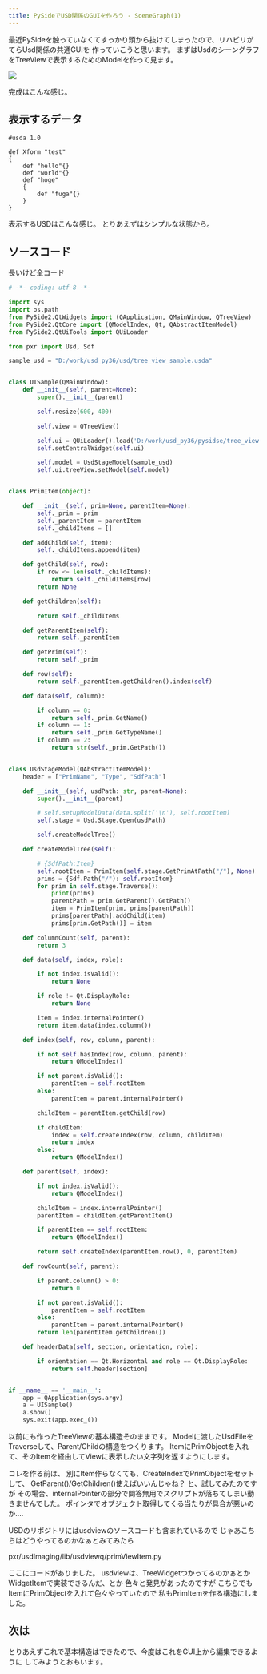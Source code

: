 ```yaml
---
title: PySideでUSD関係のGUIを作ろう - SceneGraph(1)
---
```


最近PySideを触っていなくてすっかり頭から抜けてしまったので、リハビリがてらUsd関係の共通GUIを
作っていこうと思います。
まずはUsdのシーングラフをTreeViewで表示するためのModelを作って見ます。

![](https://gyazo.com/9cf9bd866c9735d142353296c2ff941c.png)

完成はこんな感じ。

## 表示するデータ

```
#usda 1.0

def Xform "test"
{
    def "hello"{}
    def "world"{}
    def "hoge"
    {
        def "fuga"{}
    }
}
```
表示するUSDはこんな感じ。
とりあえずはシンプルな状態から。

## ソースコード

長いけど全コード

```python
# -*- coding: utf-8 -*-

import sys
import os.path
from PySide2.QtWidgets import (QApplication, QMainWindow, QTreeView)
from PySide2.QtCore import (QModelIndex, Qt, QAbstractItemModel)
from PySide2.QtUiTools import QUiLoader

from pxr import Usd, Sdf

sample_usd = "D:/work/usd_py36/usd/tree_view_sample.usda"


class UISample(QMainWindow):
    def __init__(self, parent=None):
        super().__init__(parent)

        self.resize(600, 400)

        self.view = QTreeView()

        self.ui = QUiLoader().load('D:/work/usd_py36/pysidse/tree_view.ui')
        self.setCentralWidget(self.ui)

        self.model = UsdStageModel(sample_usd)
        self.ui.treeView.setModel(self.model)


class PrimItem(object):

    def __init__(self, prim=None, parentItem=None):
        self._prim = prim
        self._parentItem = parentItem
        self._childItems = []

    def addChild(self, item):
        self._childItems.append(item)

    def getChild(self, row):
        if row <= len(self._childItems):
            return self._childItems[row]
        return None

    def getChildren(self):

        return self._childItems

    def getParentItem(self):
        return self._parentItem

    def getPrim(self):
        return self._prim

    def row(self):
        return self._parentItem.getChildren().index(self)

    def data(self, column):

        if column == 0:
            return self._prim.GetName()
        if column == 1:
            return self._prim.GetTypeName()
        if column == 2:
            return str(self._prim.GetPath())


class UsdStageModel(QAbstractItemModel):
    header = ["PrimName", "Type", "SdfPath"]

    def __init__(self, usdPath: str, parent=None):
        super().__init__(parent)

        # self.setupModelData(data.split('\n'), self.rootItem)
        self.stage = Usd.Stage.Open(usdPath)

        self.createModelTree()

    def createModelTree(self):

        # {SdfPath:Item}
        self.rootItem = PrimItem(self.stage.GetPrimAtPath("/"), None)
        prims = {Sdf.Path("/"): self.rootItem}
        for prim in self.stage.Traverse():
            print(prims)
            parentPath = prim.GetParent().GetPath()
            item = PrimItem(prim, prims[parentPath])
            prims[parentPath].addChild(item)
            prims[prim.GetPath()] = item

    def columnCount(self, parent):
        return 3

    def data(self, index, role):

        if not index.isValid():
            return None

        if role != Qt.DisplayRole:
            return None

        item = index.internalPointer()
        return item.data(index.column())

    def index(self, row, column, parent):

        if not self.hasIndex(row, column, parent):
            return QModelIndex()

        if not parent.isValid():
            parentItem = self.rootItem
        else:
            parentItem = parent.internalPointer()

        childItem = parentItem.getChild(row)

        if childItem:
            index = self.createIndex(row, column, childItem)
            return index
        else:
            return QModelIndex()

    def parent(self, index):

        if not index.isValid():
            return QModelIndex()

        childItem = index.internalPointer()
        parentItem = childItem.getParentItem()

        if parentItem == self.rootItem:
            return QModelIndex()

        return self.createIndex(parentItem.row(), 0, parentItem)

    def rowCount(self, parent):

        if parent.column() > 0:
            return 0

        if not parent.isValid():
            parentItem = self.rootItem
        else:
            parentItem = parent.internalPointer()
        return len(parentItem.getChildren())

    def headerData(self, section, orientation, role):

        if orientation == Qt.Horizontal and role == Qt.DisplayRole:
            return self.header[section]


if __name__ == '__main__':
    app = QApplication(sys.argv)
    a = UISample()
    a.show()
    sys.exit(app.exec_())
```
以前にも作ったTreeViewの基本構造そのままです。
Modelに渡したUsdFileをTraverseして、Parent/Childの構造をつくります。
ItemにPrimObjectを入れて、そのItemを経由してViewに表示したい文字列を返すようにします。

コレを作る前は、
別にItem作らなくても、CreateIndexでPrimObjectをセットして、
GetParent()/GetChildren()使えばいいんじゃね？
と、試してみたのですが
その場合、internalPointerの部分で問答無用でスクリプトが落ちてしまい動きませんでした。
ポインタでオブジェクト取得してくる当たりが具合が悪いのか....

USDのリポジトリにはusdviewのソースコードも含まれているので
じゃあこちらはどうやってるのかなぁとみてみたら

pxr/usdImaging/lib/usdviewq/primViewItem.py

ここにコードがありました。
usdviewは、TreeWidgetつかってるのかぁとかWidgetItemで実装できるんだ、とか
色々と発見があったのですが
こちらでもItemにPrimObjectを入れて色々やっていたので
私もPrimItemを作る構造にしました。

## 次は

とりあえずこれで基本構造はできたので、今度はこれをGUI上から編集できるように
してみようとおもいます。